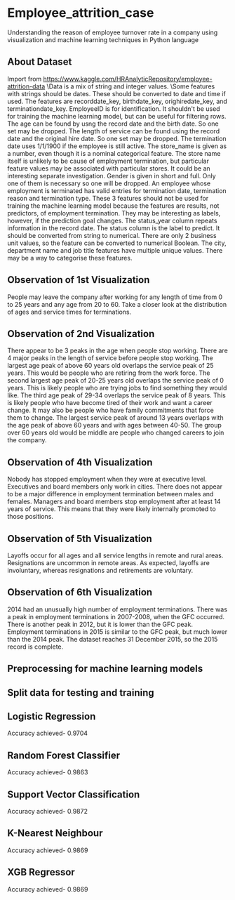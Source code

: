 # Employee_attrition_case
Understanding the reason of employee turnover rate in a company using visualization and machine learning techniques in Python language
## About Dataset
Import from https://www.kaggle.com/HRAnalyticRepository/employee-attrition-data
\\Data is a mix of string and integer values.
\\Some features with strings should be dates. These should be converted to date and time if used. The features are recorddate_key, birthdate_key, orighiredate_key, and terminationdate_key.
EmployeeID is for identification. It shouldn't be used for training the machine learning model, but can be useful for filtering rows.
The age can be found by usng the record date and the birth date. So one set may be dropped.
The length of service can be found using the record date and the original hire date. So one set may be dropped.
The termination date uses 1/1/1900 if the employee is still active.
The store_name is given as a number, even though it is a nominal categorical feature. The store name itself is unlikely to be cause of employment termination, but particular feature values may be associated with particular stores. It could be an interesting separate investigation.
Gender is given in short and full. Only one of them is necessary so one will be dropped.
An employee whose employment is terminated has valid entries for termination date, termination reason and termination type. These 3 features should not be used for training the machine learning model because the features are results, not predictors, of employment termination. They may be interesting as labels, however, if the prediction goal changes.
The status_year column repeats information in the record date.
The status column is the label to predict. It should be converted from string to numerical.
There are only 2 business unit values, so the feature can be converted to numerical Boolean.
The city, department name and job title features have multiple unique values. There may be a way to categorise these features.
## Observation of 1st Visualization
People may leave the company after working for any length of time from 0 to 25 years and any age from 20 to 60. Take a closer look at the distribution of ages and service times for terminations.
## Observation of 2nd Visualization
There appear to be 3 peaks in the age when people stop working. There are 4 major peaks in the length of service before people stop working.
The largest age peak of above 60 years old overlaps the service peak of 25 years. This would be people who are retiring from the work force.
The second largest age peak of 20-25 years old overlaps the service peak of 0 years. This is likely people who are trying jobs to find something they would like.
The third age peak of 29-34 overlaps the service peak of 8 years. This is likely people who have become tired of their work and want a career change. It may also be people who have family commitments that force them to change.
The largest service peak of around 13 years overlaps with the age peak of above 60 years and with ages between 40-50. The group over 60 years old would be middle are people who changed careers to join the company.
## Observation of 4th Visualization
Nobody has stopped employment when they were at executive level.
Executives and board members only work in cities.
There does not appear to be a major difference in employment termination between males and females.
Managers and board members stop employment after at least 14 years of service. This means that they were likely internally promoted to those positions.
## Observation of 5th Visualization
Layoffs occur for all ages and all service lengths in remote and rural areas.
Resignations are uncommon in remote areas.
As expected, layoffs are involuntary, whereas resignations and retirements are voluntary.
## Observation of 6th Visualization
2014 had an unusually high number of employment terminations.
There was a peak in employment terminations in 2007-2008, when the GFC occurred.
There is another peak in 2012, but it is lower than the GFC peak.
Employment terminations in 2015 is similar to the GFC peak, but much lower than the 2014 peak. The dataset reaches 31 December 2015, so the 2015 record is complete.
## Preprocessing for machine learning models
## Split data for testing and training
## Logistic Regression
Accuracy achieved- 0.9704
## Random Forest Classifier
Accuracy achieved- 0.9863
## Support Vector Classification 
Accuracy achieved- 0.9872
## K-Nearest Neighbour
Accuracy achieved- 0.9869
## XGB Regressor
Accuracy achieved- 0.9869
